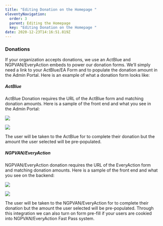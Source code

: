 ```yaml
---
title: "Editing Donation on the Homepage "
eleventyNavigation:
  order: 3
  parent: Editing the Homepage
  key: "Editing Donation on the Homepage "
date: 2020-12-23T14:16:51.819Z
---
```

### Donations

If your organization accepts donations, we use an ActBlue and NGPVAN/EveryAction embeds to power our donation forms. We’ll simply need a link to your ActBlue/EA Form and to populate the donation amount in the Admin Portal. Here is an example of what a donation form looks like:

##### **ActBlue**

ActBlue Donation requires the URL of the ActBlue form and matching donation amounts. Here is a sample of the front end and what you see in the Admin Portal:

![](https://docs.risingcampaigns.com/img/uploads/screen-shot-2020-07-17-at-1.52.35-pm.png)

![](https://docs.risingcampaigns.com/img/uploads/content_manager-3-.png)

The user will be taken to the ActBlue for to complete their donation but the amount the user selected will be pre-populated.

##### NGPVAN/EveryAction

NGPVAN/EveryAction donation requires the URL of the EveryAction form and matching donation amounts. Here is a sample of the front end and what you see on the backend:

![](https://docs.risingcampaigns.com/img/uploads/screen-shot-2020-07-17-at-1.52.35-pm.png)

![](https://docs.risingcampaigns.com/img/uploads/content_manager-2-.png)

The user will be taken to the NGPVAN/EveryAction for to complete their donation but the amount the user selected will be pre-populated. Through this integration we can also turn on form pre-fill if your users are cookied into NGPVAN/EveryAction Fast Pass system.